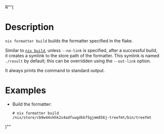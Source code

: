 R""(

# Description

`nix formatter build` builds the formatter specified in the flake.

Similar to [`nix build`](@docroot@/command-ref/new-cli/nix3-build.md),
unless `--no-link` is specified, after a successful
build, it creates a symlink to the store path of the formatter. This symlink is
named `./result` by default; this can be overridden using the
`--out-link` option.

It always prints the command to standard output.

# Examples

* Build the formatter:

  ```console
  # nix formatter build
  /nix/store/cb9w44vkhk2x4adfxwgdkkf5gjmm856j-treefmt/bin/treefmt
  ```
)""

